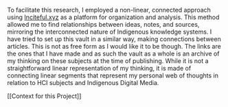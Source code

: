 To facilitate this research, I employed a non-linear, connected approach using [Inciteful.xyz](https://Inciteful.xyz) as a platform for organization and analysis. This method allowed me to find relationships between ideas, notes, and sources, mirroring the interconnected nature of Indigenous knowledge systems. I have tried to set up this vault in a similar way, making connections between articles. This is not as free form as I would like it to be though. The links are the ones that I have made and as such the vault as a whole is an archive of my thinking on these subjects at the time of publishing. While it is not a straightforward linear representation of my thinking, it is made of connecting linear segments that represent my personal web of thoughts in relation to HCI subjects and Indigenous Digital Media.

[[Context for this Project]]
